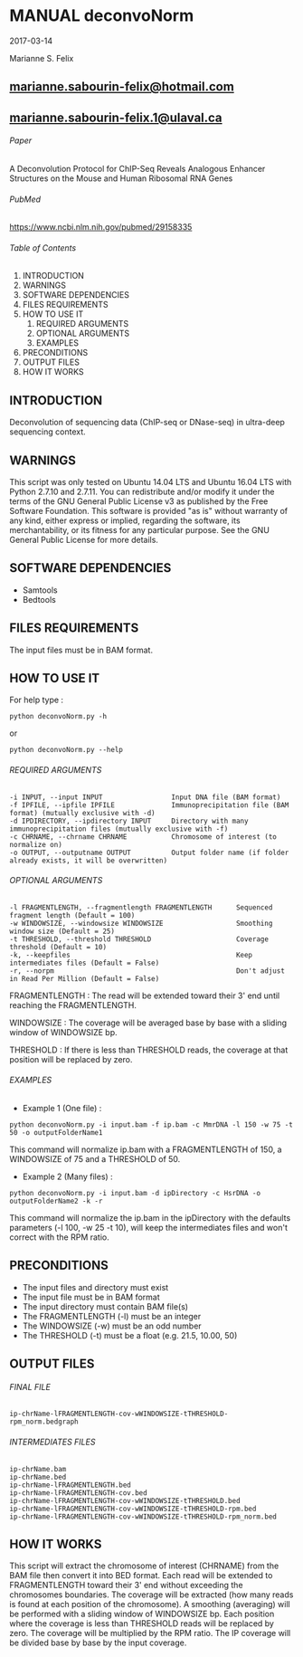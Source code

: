 # MANUAL deconvoNorm

2017-03-14

Marianne S. Felix

marianne.sabourin-felix@hotmail.com
-----------------------------------

marianne.sabourin-felix.1@ulaval.ca
-----------------------------------

###### Paper

A Deconvolution Protocol for ChIP-Seq Reveals Analogous Enhancer Structures on the Mouse and Human Ribosomal RNA Genes

###### PubMed

https://www.ncbi.nlm.nih.gov/pubmed/29158335

###### Table of Contents

  1. INTRODUCTION
  2. WARNINGS
  3. SOFTWARE DEPENDENCIES
  4. FILES REQUIREMENTS
  5. HOW TO USE IT
      1. REQUIRED ARGUMENTS
      2. OPTIONAL ARGUMENTS
      3. EXAMPLES
  6. PRECONDITIONS
  7. OUTPUT FILES
  8. HOW IT WORKS

## INTRODUCTION

Deconvolution of sequencing data (ChIP-seq or DNase-seq) in ultra-deep sequencing context.

## WARNINGS

This script was only tested on Ubuntu 14.04 LTS and Ubuntu 16.04 LTS with Python 2.7.10 and 2.7.11.
You can redistribute and/or modify it under the terms of the GNU General Public License v3 as published by the Free Software Foundation. This software is provided "as is" without warranty of any kind, either express or implied, regarding the software, its merchantability, or its fitness for any particular purpose. See the GNU General Public License for more details.

## SOFTWARE DEPENDENCIES

* Samtools
* Bedtools

## FILES REQUIREMENTS

The input files must be in BAM format.

## HOW TO USE IT

For help type :
```
python deconvoNorm.py -h
```
or
```
python deconvoNorm.py --help
```

###### REQUIRED ARGUMENTS

```
-i INPUT, --input INPUT                 Input DNA file (BAM format)
-f IPFILE, --ipfile IPFILE              Immunoprecipitation file (BAM format) (mutually exclusive with -d)
-d IPDIRECTORY, --ipdirectory INPUT     Directory with many immunoprecipitation files (mutually exclusive with -f)
-c CHRNAME, --chrname CHRNAME           Chromosome of interest (to normalize on)
-o OUTPUT, --outputname OUTPUT          Output folder name (if folder already exists, it will be overwritten)
```

###### OPTIONAL ARGUMENTS

```
-l FRAGMENTLENGTH, --fragmentlength FRAGMENTLENGTH      Sequenced fragment length (Default = 100)
-w WINDOWSIZE, --windowsize WINDOWSIZE                  Smoothing window size (Default = 25)
-t THRESHOLD, --threshold THRESHOLD                     Coverage threshold (Default = 10)
-k, --keepfiles                                         Keep intermediates files (Default = False)
-r, --norpm                                             Don't adjust in Read Per Million (Default = False)
```

FRAGMENTLENGTH : The read will be extended toward their 3' end until reaching the FRAGMENTLENGTH.

WINDOWSIZE : The coverage will be averaged base by base with a sliding window of WINDOWSIZE bp.

THRESHOLD : If there is less than THRESHOLD reads, the coverage at that position will be replaced by zero.

###### EXAMPLES

* Example 1 (One file) :

```
python deconvoNorm.py -i input.bam -f ip.bam -c MmrDNA -l 150 -w 75 -t 50 -o outputFolderName1
```
This command will normalize ip.bam with a FRAGMENTLENGTH of 150, a WINDOWSIZE of 75 and a THRESHOLD of 50.

* Example 2 (Many files) :

```
python deconvoNorm.py -i input.bam -d ipDirectory -c HsrDNA -o outputFolderName2 -k -r
```
This command will normalize the ip.bam in the ipDirectory with the defaults parameters (-l 100, -w 25 -t 10), will keep the intermediates files and won't correct with the RPM ratio.

## PRECONDITIONS

* The input files and directory must exist
* The input file must be in BAM format
* The input directory must contain BAM file(s)
* The FRAGMENTLENGTH (-l) must be an integer
* The WINDOWSIZE (-w) must be an odd number
* The THRESHOLD (-t) must be a float (e.g. 21.5, 10.00, 50)

## OUTPUT FILES

###### FINAL FILE

```
ip-chrName-lFRAGMENTLENGTH-cov-wWINDOWSIZE-tTHRESHOLD-rpm_norm.bedgraph
```

###### INTERMEDIATES FILES

```
ip-chrName.bam
ip-chrName.bed
ip-chrName-lFRAGMENTLENGTH.bed
ip-chrName-lFRAGMENTLENGTH-cov.bed
ip-chrName-lFRAGMENTLENGTH-cov-wWINDOWSIZE-tTHRESHOLD.bed
ip-chrName-lFRAGMENTLENGTH-cov-wWINDOWSIZE-tTHRESHOLD-rpm.bed
ip-chrName-lFRAGMENTLENGTH-cov-wWINDOWSIZE-tTHRESHOLD-rpm_norm.bed
```

## HOW IT WORKS

This script will extract the chromosome of interest (CHRNAME) from the BAM file then convert it into BED format. Each read will be extended to FRAGMENTLENGTH toward their 3' end without exceeding the chromosomes boundaries. The coverage will be extracted (how many reads is found at each position of the chromosome). A smoothing (averaging) will be performed with a sliding window of WINDOWSIZE bp. Each position where the coverage is less than THRESHOLD reads will be replaced by zero. The coverage will be multiplied by the RPM ratio. The IP coverage will be divided base by base by the input coverage.
